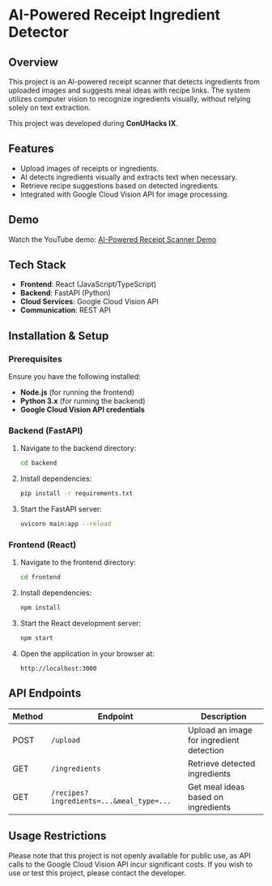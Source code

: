 # AI-Powered Receipt Ingredient Detector

## Overview
This project is an AI-powered receipt scanner that detects ingredients from uploaded images and suggests meal ideas with recipe links. The system utilizes computer vision to recognize ingredients visually, without relying solely on text extraction.

This project was developed during **ConUHacks IX**.

## Features
- Upload images of receipts or ingredients.
- AI detects ingredients visually and extracts text when necessary.
- Retrieve recipe suggestions based on detected ingredients.
- Integrated with Google Cloud Vision API for image processing.

## Demo
Watch the YouTube demo: [AI-Powered Receipt Scanner Demo](https://youtu.be/yrHQ3jAXDcE)

## Tech Stack
- **Frontend**: React (JavaScript/TypeScript)
- **Backend**: FastAPI (Python)
- **Cloud Services**: Google Cloud Vision API
- **Communication**: REST API

## Installation & Setup
### Prerequisites
Ensure you have the following installed:
- **Node.js** (for running the frontend)
- **Python 3.x** (for running the backend)
- **Google Cloud Vision API credentials**

### Backend (FastAPI)
1. Navigate to the backend directory:
   ```sh
   cd backend
   ```
2. Install dependencies:
   ```sh
   pip install -r requirements.txt
   ```
3. Start the FastAPI server:
   ```sh
   uvicorn main:app --reload
   ```

### Frontend (React)
1. Navigate to the frontend directory:
   ```sh
   cd frontend
   ```
2. Install dependencies:
   ```sh
   npm install
   ```
3. Start the React development server:
   ```sh
   npm start
   ```
4. Open the application in your browser at:
   ```
   http://localhost:3000
   ```

## API Endpoints
| Method | Endpoint | Description |
|--------|----------|-------------|
| POST | `/upload` | Upload an image for ingredient detection |
| GET | `/ingredients` | Retrieve detected ingredients |
| GET | `/recipes?ingredients=...&meal_type=...` | Get meal ideas based on ingredients |

## Usage Restrictions
Please note that this project is not openly available for public use, as API calls to the Google Cloud Vision API incur significant costs. If you wish to use or test this project, please contact the developer.


